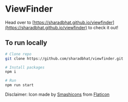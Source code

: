 # ViewFinder

Head over to [https://sharadbhat.github.io/viewfinder](https://sharadbhat.github.io/viewfinder) to check it out!

## To run locally

```sh
# Clone repo
git clone https://github.com/sharadbhat/viewfinder.git

# Install packages
npm i

# Run
npm run start
```

Disclaimer: Icon made by [Smashicons](https://smashicons.com/) from [Flaticon](https://www.flaticon.com/)
